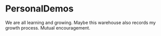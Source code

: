 # PersonalDemos
We are all learning and growing. Maybe this warehouse also records my growth process. Mutual encouragement.
